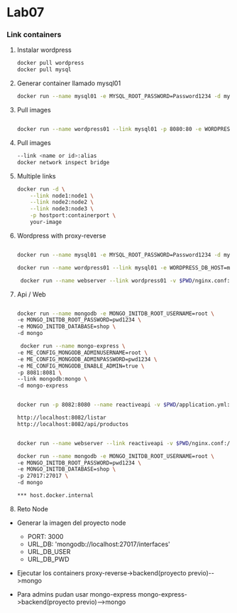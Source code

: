 # Lab07

### Link containers

1. Instalar wordpress
    ```bash
    docker pull wordpress
    docker pull mysql
    ```

1.  Generar container llamado mysql01
    ```bash
    docker run --name mysql01 -e MYSQL_ROOT_PASSWORD=Password1234 -d mysql
    ```


1. Pull images
    ```bash

    docker run --name wordpress01 --link mysql01 -p 8080:80 -e WORDPRESS_DB_HOST=mysql01:3306 -e WORDPRESS_DB_USER=root -e WORDPRESS_DB_PASSWORD=Password1234 -e WORDPRESS_DB_NAME=wordpress -d wordpress
    ```

1. Pull images
    ```bash
    --link <name or id>:alias
    docker network inspect bridge
    ```

1. Multiple links
    ```bash
    docker run -d \
        --link node1:node1 \
        --link node2:node2 \
        --link node3:node3 \
        -p hostport:containerport \
        your-image
    ```

1. Wordpress with proxy-reverse
    ```bash

    docker run --name mysql01 -e MYSQL_ROOT_PASSWORD=Password1234 -d mysql

    docker run --name wordpress01 --link mysql01 -e WORDPRESS_DB_HOST=mysql01:3306 -e WORDPRESS_DB_USER=root -e WORDPRESS_DB_PASSWORD=Password1234 -e WORDPRESS_DB_NAME=wordpress -e WORDPRESS_CONFIG_EXTRA="define('WP_HOME','http://localhost:8080'); define('WP_SITEURL','http://localhost:8080');" -d wordpress

     docker run --name webserver --link wordpress01 -v $PWD/nginx.conf:/etc/nginx/nginx.conf:ro -p 8080:9060 -d nginx


    ```


1. Api / Web  
    ```bash

    docker run --name mongodb -e MONGO_INITDB_ROOT_USERNAME=root \
    -e MONGO_INITDB_ROOT_PASSWORD=pwd1234 \
    -e MONGO_INITDB_DATABASE=shop \
    -d mongo

     docker run --name mongo-express \
    -e ME_CONFIG_MONGODB_ADMINUSERNAME=root \
    -e ME_CONFIG_MONGODB_ADMINPASSWORD=pwd1234 \
    -e ME_CONFIG_MONGODB_ENABLE_ADMIN=true \
    -p 8081:8081 \
    --link mongodb:mongo \
    -d mongo-express
    

    docker run -p 8082:8080 --name reactiveapi -v $PWD/application.yml:/application.yml --link mongodb -d reactivedemo:latest

    http://localhost:8082/listar
    http://localhost:8082/api/productos


    docker run --name webserver --link reactiveapi -v $PWD/nginx.conf:/etc/nginx/nginx.conf:ro -p 8083:9060 -d nginx

    ```    

    ```bash
    docker run --name mongodb -e MONGO_INITDB_ROOT_USERNAME=root \
    -e MONGO_INITDB_ROOT_PASSWORD=pwd1234 \
    -e MONGO_INITDB_DATABASE=shop \
    -p 27017:27017 \
    -d mongo

    *** host.docker.internal
    ```        


1. Reto Node

* Generar la imagen del proyecto node

    * PORT: 3000
    * URL_DB: 'mongodb://localhost:27017/interfaces'
    * URL_DB_USER
    * URL_DB_PWD

* Ejecutar los containers
    proxy-reverse->backend(proyecto previo)-->mongo

* Para admins pudan usar mongo-express
    mongo-express->backend(proyecto previo)-->mongo
